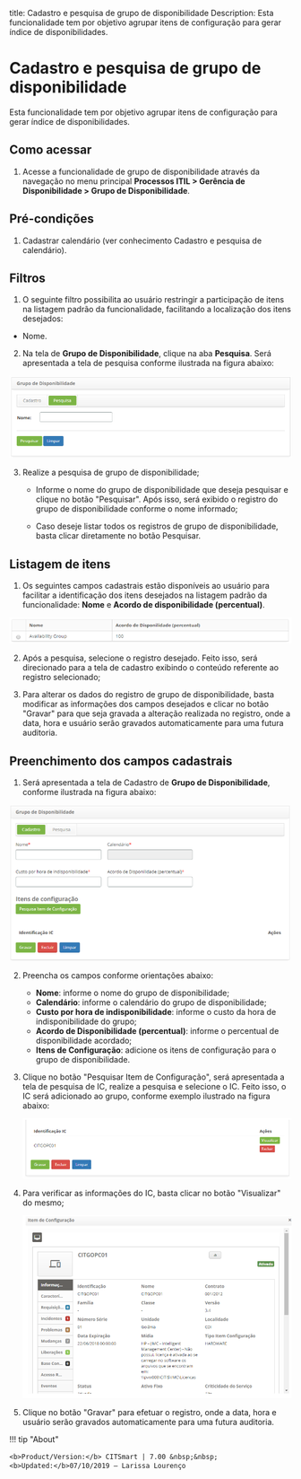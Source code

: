 title: Cadastro e pesquisa de grupo de disponibilidade
Description: Esta funcionalidade tem por objetivo agrupar itens de configuração para gerar índice de disponibilidades.
# Cadastro e pesquisa de grupo de disponibilidade

Esta funcionalidade tem por objetivo agrupar itens
de configuração para gerar índice de disponibilidades.

Como acessar
---------------

1. Acesse a funcionalidade de grupo de disponibilidade através da navegação no menu principal 
**Processos ITIL > Gerência de Disponibilidade > Grupo de Disponibilidade**.

Pré-condições
--------------

1. Cadastrar calendário (ver conhecimento Cadastro e pesquisa de calendário).

Filtros
----------

1. O seguinte filtro possibilita ao usuário restringir a participação 
de itens na listagem padrão da funcionalidade, facilitando a 
localização dos itens desejados:

 - Nome.
 
 2. Na tela de **Grupo de Disponibilidade**, clique na aba **Pesquisa**.
 Será apresentada a tela de pesquisa conforme ilustrada na figura abaixo:
 
 ![Grupo disponibilidade](images/grupo-disponibilidade.img01.png)
 
 3. Realize a pesquisa de grupo de disponibilidade;
 
     - Informe o nome do grupo de disponibilidade que deseja pesquisar
     e clique no botão "Pesquisar". Após isso, será exibido o registro do
     grupo de disponibilidade conforme o nome informado;
     
     - Caso deseje listar todos os registros de grupo de disponibilidade, 
     basta clicar diretamente no botão Pesquisar.
     
Listagem de itens
-------------------

1. Os seguintes campos cadastrais estão disponíveis ao usuário para facilitar
a identificação dos itens desejados na listagem padrão da funcionalidade:
**Nome** e **Acordo de disponibilidade (percentual)**.

![Tela de listagem](images/grupo-disponibilidade.img02.png)
    
2. Após a pesquisa, selecione o registro desejado. Feito isso, será 
direcionado para a tela de cadastro exibindo o conteúdo referente
ao registro selecionado;

3. Para alterar os dados do registro de grupo de disponibilidade, basta modificar
as informações dos campos desejados e clicar no botão "Gravar" para que seja gravada
a alteração realizada no registro, onde a data, hora e usuário serão gravados
automaticamente para uma futura auditoria.

Preenchimento dos campos cadastrais
-------------------------------------

1. Será apresentada a tela de Cadastro de **Grupo de Disponibilidade**, 
conforme ilustrada na figura abaixo:

![Tela de cadastro](images/grupo-disponibilidade.img03.png)
    
2. Preencha os campos conforme orientações abaixo:

    - **Nome**: informe o nome do grupo de disponibilidade;
    - **Calendário**: informe o calendário do grupo de disponibilidade;
    - **Custo por hora de indisponibilidade**: informe o custo da hora de 
    indisponibilidade do grupo;
    - **Acordo de Disponibilidade (percentual)**: informe o percentual de
    disponibilidade acordado;
    - **Itens de Configuração**: adicione os itens de configuração para
    o grupo de disponibilidade.
    
3. Clique no botão "Pesquisar Item de Configuração", será apresentada a tela de pesquisa
de IC, realize a pesquisa e selecione o IC. Feito isso, o IC será adicionado
ao grupo, conforme exemplo ilustrado na figura abaixo:

    ![Tela de pesquisa](images/grupo-disponibilidade.img04.png)
    
4. Para verificar as informações do IC, basta clicar no botão "Visualizar" do mesmo;

    ![Detalhmento](images/grupo-disponibilidade.img05.png)
    
5. Clique no botão "Gravar" para efetuar o registro, onde a data, hora e usuário 
serão gravados automaticamente para uma futura auditoria.


!!! tip "About"

    <b>Product/Version:</b> CITSmart | 7.00 &nbsp;&nbsp;
    <b>Updated:</b>07/10/2019 – Larissa Lourenço
